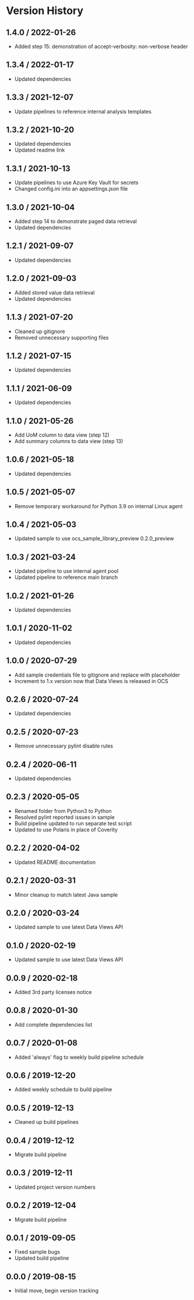 # Version History

## 1.4.0 / 2022-01-26

- Added step 15: demonstration of accept-verbosity: non-verbose header

## 1.3.4 / 2022-01-17

- Updated dependencies

## 1.3.3 / 2021-12-07

- Update pipelines to reference internal analysis templates

## 1.3.2 / 2021-10-20

- Updated dependencies
- Updated readme link

## 1.3.1 / 2021-10-13

- Update pipelines to use Azure Key Vault for secrets
- Changed config.ini into an appsettings.json file

## 1.3.0 / 2021-10-04

- Added step 14 to demonstrate paged data retrieval
- Updated dependencies

## 1.2.1 / 2021-09-07

- Updated dependencies

## 1.2.0 / 2021-09-03

- Added stored value data retrieval
- Updated dependencies

## 1.1.3 / 2021-07-20

- Cleaned up gitignore
- Removed unnecessary supporting files

## 1.1.2 / 2021-07-15

- Updated dependencies

## 1.1.1 / 2021-06-09

- Updated dependencies

## 1.1.0 / 2021-05-26

- Add UoM column to data view (step 12)
- Add summary columns to data view (step 13)

## 1.0.6 / 2021-05-18

- Updated dependencies

## 1.0.5 / 2021-05-07

- Remove temporary workaround for Python 3.9 on internal Linux agent

## 1.0.4 / 2021-05-03

- Updated sample to use ocs_sample_library_preview 0.2.0_preview

## 1.0.3 / 2021-03-24

- Updated pipeline to use internal agent pool
- Updated pipeline to reference main branch

## 1.0.2 / 2021-01-26

- Updated dependencies

## 1.0.1 / 2020-11-02

- Updated dependencies

## 1.0.0 / 2020-07-29

- Add sample credentials file to gitignore and replace with placeholder
- Increment to 1.x version now that Data Views is released in OCS

## 0.2.6 / 2020-07-24

- Updated dependencies

## 0.2.5 / 2020-07-23

- Remove unnecessary pylint disable rules

## 0.2.4 / 2020-06-11

- Updated dependencies

## 0.2.3 / 2020-05-05

- Renamed folder from Python3 to Python
- Resolved pylint reported issues in sample
- Build pipeline updated to run separate test script
- Updated to use Polaris in place of Coverity

## 0.2.2 / 2020-04-02

- Updated README documentation

## 0.2.1 / 2020-03-31

- Minor cleanup to match latest Java sample

## 0.2.0 / 2020-03-24

- Updated sample to use latest Data Views API

## 0.1.0 / 2020-02-19

- Updated sample to use latest Data Views API

## 0.0.9 / 2020-02-18

- Added 3rd party licenses notice

## 0.0.8 / 2020-01-30

- Add complete dependencies list

## 0.0.7 / 2020-01-08

- Added 'always' flag to weekly build pipeline schedule

## 0.0.6 / 2019-12-20

- Added weekly schedule to build pipeline

## 0.0.5 / 2019-12-13

- Cleaned up build pipelines

## 0.0.4 / 2019-12-12

- Migrate build pipeline

## 0.0.3 / 2019-12-11

- Updated project version numbers

## 0.0.2 / 2019-12-04

- Migrate build pipeline

## 0.0.1 / 2019-09-05

- Fixed sample bugs
- Updated build pipeline

## 0.0.0 / 2019-08-15

- Initial move, begin version tracking
